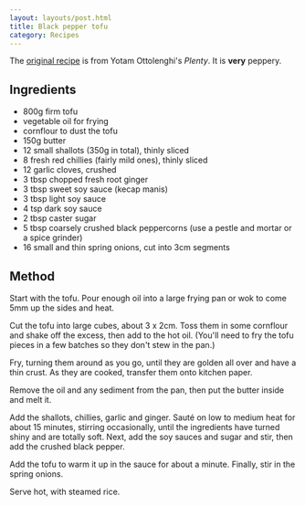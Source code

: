```yaml
---
layout: layouts/post.html
title: Black pepper tofu
category: Recipes
---
```

The [original recipe](https://ottolenghi.co.uk/recipes/black-pepper-tofu-a) is from Yotam Ottolenghi's _Plenty_.
It is __very__ peppery.

## Ingredients
- 800g firm tofu
- vegetable oil for frying
- cornflour to dust the tofu
- 150g butter
- 12 small shallots (350g in total), thinly sliced
- 8 fresh red chillies (fairly mild ones), thinly sliced
- 12 garlic cloves, crushed
- 3 tbsp chopped fresh root ginger
- 3 tbsp sweet soy sauce (kecap manis)
- 3 tbsp light soy sauce
- 4 tsp dark soy sauce
- 2 tbsp caster sugar
- 5 tbsp coarsely crushed black peppercorns (use a pestle and mortar or a spice grinder)
- 16 small and thin spring onions, cut into 3cm segments

## Method
Start with the tofu. Pour enough oil into a large frying pan or wok to come 5mm up the sides and heat.

Cut the tofu into large cubes, about 3 x 2cm. Toss them in some cornflour and shake off the excess, then add to the hot oil. (You'll need to fry the tofu pieces in a few batches so they don't stew in the pan.)

Fry, turning them around as you go, until they are golden all over and have a thin crust. As they are cooked, transfer them onto kitchen paper.

Remove the oil and any sediment from the pan, then put the butter inside and melt it.

Add the shallots, chillies, garlic and ginger. Sauté on low to medium heat for about 15 minutes, stirring occasionally, until the ingredients have turned shiny and are totally soft. Next, add the soy sauces and sugar and stir, then add the crushed black pepper.

Add the tofu to warm it up in the sauce for about a minute. Finally, stir in the spring onions.

Serve hot, with steamed rice.

